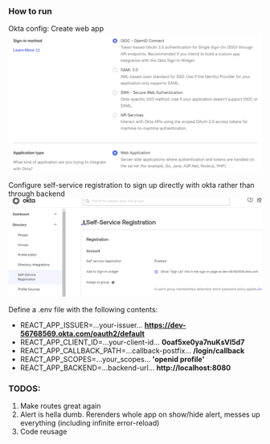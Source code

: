 ### How to run
Okta config:
Create web app
![web-app](assets/okta.png)

Configure self-service registration to sign up directly with okta rather than through backend
![self-service](assets/self-service.png)

Define a .env file with the following contents:
* REACT_APP_ISSUER=...your-issuer... **https://dev-56768569.okta.com/oauth2/default**
* REACT_APP_CLIENT_ID=...your-client-id... **0oaf5xe0ya7nuKsVI5d7**
* REACT_APP_CALLBACK_PATH=...callback-postfix... **/login/callback**
* REACT_APP_SCOPES=...your_scopes... **'openid profile'**
* REACT_APP_BACKEND=...backend-url... **http://localhost:8080**

### TODOS:
1. Make routes great again
2. Alert is hella dumb. Rerenders whole app on show/hide alert, messes up everything (including infinite error-reload)
3. Code reusage